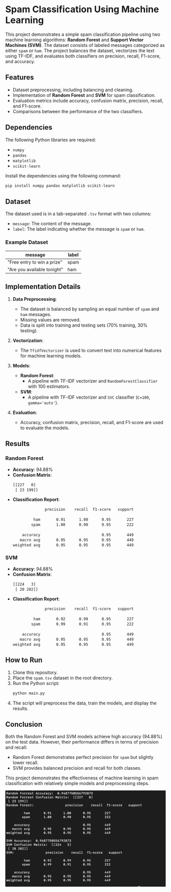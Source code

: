 
# Spam Classification Using Machine Learning

This project demonstrates a simple spam classification pipeline using two machine learning algorithms: **Random Forest** and **Support Vector Machines (SVM)**. The dataset consists of labeled messages categorized as either `spam` or `ham`. The project balances the dataset, vectorizes the text using TF-IDF, and evaluates both classifiers on precision, recall, F1-score, and accuracy.

## Features
- Dataset preprocessing, including balancing and cleaning.
- Implementation of **Random Forest** and **SVM** for spam classification.
- Evaluation metrics include accuracy, confusion matrix, precision, recall, and F1-score.
- Comparisons between the performance of the two classifiers.

## Dependencies
The following Python libraries are required:
- `numpy`
- `pandas`
- `matplotlib`
- `scikit-learn`

Install the dependencies using the following command:
```bash
pip install numpy pandas matplotlib scikit-learn
```

## Dataset
The dataset used is in a tab-separated `.tsv` format with two columns:
- `message`: The content of the message.
- `label`: The label indicating whether the message is `spam` or `ham`.

### Example Dataset
| message                     | label |
|-----------------------------|-------|
| "Free entry to win a prize" | spam  |
| "Are you available tonight" | ham   |

## Implementation Details
1. **Data Preprocessing**:
   - The dataset is balanced by sampling an equal number of `spam` and `ham` messages.
   - Missing values are removed.
   - Data is split into training and testing sets (70% training, 30% testing).

2. **Vectorization**:
   - The `TfidfVectorizer` is used to convert text into numerical features for machine learning models.

3. **Models**:
   - **Random Forest**:
     - A pipeline with TF-IDF vectorizer and `RandomForestClassifier` with 100 estimators.
   - **SVM**:
     - A pipeline with TF-IDF vectorizer and `SVC` classifier (`C=100`, `gamma='auto'`).

4. **Evaluation**:
   - Accuracy, confusion matrix, precision, recall, and F1-score are used to evaluate the models.

## Results
### Random Forest
- **Accuracy**: 94.88%
- **Confusion Matrix**:
  ```
  [[227   0]
   [ 23 199]]
  ```
- **Classification Report**:
  ```
                precision    recall  f1-score   support

           ham       0.91      1.00      0.95       227
          spam       1.00      0.90      0.95       222

      accuracy                           0.95       449
     macro avg       0.95      0.95      0.95       449
  weighted avg       0.95      0.95      0.95       449
  ```

### SVM
- **Accuracy**: 94.88%
- **Confusion Matrix**:
  ```
  [[224   3]
   [ 20 202]]
  ```
- **Classification Report**:
  ```
                precision    recall  f1-score   support

           ham       0.92      0.99      0.95       227
          spam       0.99      0.91      0.95       222

      accuracy                           0.95       449
     macro avg       0.95      0.95      0.95       449
  weighted avg       0.95      0.95      0.95       449
  ```

## How to Run
1. Clone this repository.
2. Place the `spam.tsv` dataset in the root directory.
3. Run the Python script:
   ```bash
   python main.py
   ```
4. The script will preprocess the data, train the models, and display the results.

## Conclusion
Both the Random Forest and SVM models achieve high accuracy (94.88%) on the test data. However, their performance differs in terms of precision and recall:
- Random Forest demonstrates perfect precision for `spam` but slightly lower recall.
- SVM provides balanced precision and recall for both classes.

This project demonstrates the effectiveness of machine learning in spam classification with relatively simple models and preprocessing steps.

![alt text](image.png)